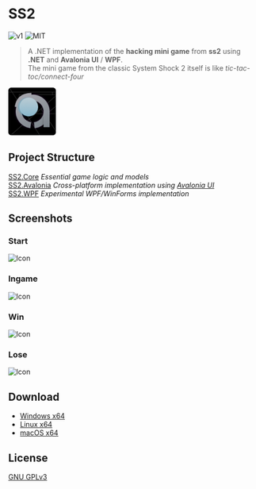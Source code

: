 # SS2

![v1](https://img.shields.io/badge/Version-0.0.1-blue)
![MIT](https://img.shields.io/badge/License-GNU%20GPLv3-red)

> A .NET implementation of the **hacking mini game** from **ss2** using **.NET** and **Avalonia UI** / **WPF**.  
> The mini game from the classic System Shock 2 itself is like *tic-tac-toc/connect-four*

![Icon](Assets/Icon_96x96.png)

## Project Structure

[SS2.Core](SS2.Core) *Essential game logic and models*  
[SS2.Avalonia](SS2.AvaloniaUI) *Cross-platform implementation using [Avalonia UI](https://avaloniaui.net/)*   
[SS2.WPF](SS2.WPF) *Experimental WPF/WinForms implementation*  

## Screenshots

### Start

![Icon](Assets/Screenshots/Start.png)


### Ingame

![Icon](Assets/Screenshots/Ingame.png)

### Win

![Icon](Assets/Screenshots/Win.png)

### Lose

![Icon](Assets/Screenshots/Lose.png)

## Download

* [Windows x64]()
* [Linux x64]()
* [macOS x64]()

## License

[GNU GPLv3](LICENSE)